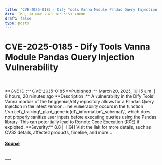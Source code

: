 ```yaml
---
title: "CVE-2025-0185 - Dify Tools Vanna Module Pandas Query Injection Vulnerability"
date: Thu, 20 Mar 2025 10:15:51 +0000
draft: false
type: posts
---
```

# CVE-2025-0185 - Dify Tools Vanna Module Pandas Query Injection Vulnerability

<br/>

<br/>
**CVE ID :** CVE-2025-0185  
**Published :** March 20, 2025, 10:15 a.m. | 8 hours, 20 minutes ago  
**Description :** A vulnerability in the Dify Tools' Vanna module of the langgenius/dify repository allows for a Pandas Query Injection in the latest version. The vulnerability occurs in the function \`vn.get\_training\_plan\_generic(df\_information\_schema)\`, which does not properly sanitize user inputs before executing queries using the Pandas library. This can potentially lead to Remote Code Execution (RCE) if exploited.  
**Severity:** 8.8 | HIGH  
Visit the link for more details, such as CVSS details, affected products, timeline, and more...

#### [Source](https://cvefeed.io/vuln/detail/CVE-2025-0185)

<br/>
---
